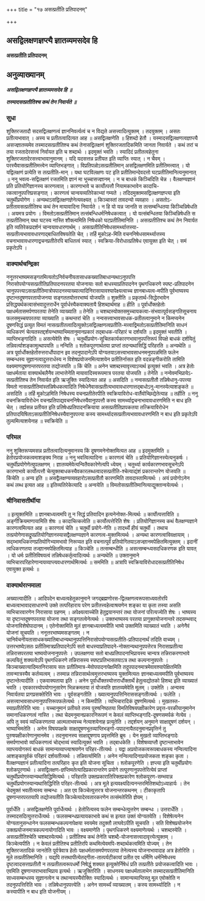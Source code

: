 +++
title = "१७ असत्प्रतीति प्रतिपादनम्"

+++


## असद्विलक्षणज्ञप्त्यै ज्ञातव्यमसदेव हि

**असत्प्रतीति प्रतिपादनम्**

## **अनुव्याख्यानम्**

***असद्विलक्षणज्ञप्त्यै ज्ञातव्यमसदेव हि ॥***

***तस्मादसत्प्रतीतिश्च कथं तेन निवार्यते ॥***

### **सुधा**

शुक्तिरजतादौ सदसद्विलक्षणत्वं ज्ञाननिवर्त्यत्वं च न विद्यते असत्त्वादित्युक्तम् । तदयुक्तम् । असतः प्रतीत्यभावात् । अस्य च प्रतीतत्वादित्यत आह ॥ असद्विलक्षणेति ॥ हिशब्दो हेतौ । यस्मादसद्विलक्षणत्वज्ञाप्त्यै असज्ज्ञातव्यमेव तस्मादसत्प्रतीतिश्च कथं तेनासद्विलक्षणं शुक्तिरजतादिकमिति जानता निवार्यते । कथं तरां च तया रजतादेरसत्त्वं निर्वायत इति च शब्दार्थः । इदमुक्तं भवति । स्यादिदं प्रतीतत्वहेतुना शुक्तिरजतादेरसत्त्वाभावानुमानम् । यदि यदसत्तन्न प्रतीयत इति व्याप्तिः स्यात् । न चैवम् । परस्यैवासत्प्रतीतिमत्त्वेन व्याप्तिभङ्गात् । विप्रतिपन्नोऽसत्प्रतीतिमान् असद्विलक्षणमिति प्रतीतिमत्त्वात् । यो यद्विलक्षणं प्रत्येति स तत्प्रतीति-मान् । यथा घटविलक्षणः पट इति प्रतीतिमान्देवदत्तो घटप्रतीतिमानित्यनुमानात् ॥ ननु भवत्व-सद्विलक्षणं रजतमिति ज्ञानं मा भूच्चासज्ज्ञानम् । न च बाधकं किञ्चिदिति चेन्न । वैलक्षण्यज्ञानं प्रति प्रतियोगिज्ञानस्य कारणत्वात् । कारणाभावे च कार्योत्पत्तौ नियामकाभावेन कादाचि-त्कत्वानुपपत्तिप्रसङ्गात् । कारणत्वं चान्वयव्यतिरेकाभ्यां गम्यते । तदिदमुक्तमसद्विलक्षणज्ञप्त्या इति चतुर्थीप्रयोगेण । अन्यथाऽसद्विलक्षणज्ञेनेत्यवक्ष्यत् ॥ किञ्चास्तां तावदन्यो व्यवहारः । असतोऽ-प्रतीतावसत्प्रतीतिश्च कथं तेन मायावादिना निवार्यते । न हि यो यन्न जानति स तत्सम्बन्धितया किञ्चिन्निषेधति । अयमत्र प्रयोगः । विमतोऽसत्प्रतीतिमान् तत्संबन्धिधर्मनिषेधकत्वात् । यो यत्संबन्धितया किञ्चिन्निषेधति स तत्प्रतीतिमान् यथा घटस्य नास्ति शौक्ल्यमिति निषेधको घटप्रतीतिमानिति । असत्प्रतीतिश्च कथं तेन निवार्यत इति व्यतिरेकप्रदर्शनं चान्वयावधारणार्थम् । असत्प्रतीतिनिषेधसामर्थ्यात्तस्या- सत्प्रतीत्यभावावधारणाद्बाधितविषयतेति चेत् । तर्हि मूकोऽह-मिति वचननिषेधसामर्थ्यात्तस्य वचनाभावावधारणाद्वचनप्रतीतेरपि बाधितत्वं स्यात् । स्वक्रिया-विरोधात्प्रतिषेध एवायुक्त इति चेत् । समं प्रकृतेऽपि ।

### **वाक्यार्थचन्द्रिका**

ननूत्तरभाष्यमसङ्गतमित्यतोऽनिर्वचनीयतासाधकख्यातिबाधान्यथाऽनुपपत्ति निरासोपयोग्यसत्प्रतीतिप्रतिपादनपरतया योजनायाः सतो बाधस्याप्रतिपादनेन पृथगधिकरणे स्पष्ट-प्रतिपादनेन चानुपपत्त्याऽसत्प्रतीतिमात्रोपपादनस्याख्यात्यादिनिरासायावश्यापेक्ष्यत्वाच्च ज्ञानबाध्यत्व-मपीति पूर्वभाष्यस्य दृष्टान्तदूषणपरतायोजनया सङ्गततयोत्तरभाष्यं योजयति ॥ शुक्तीति ॥ प्रकृतार्थ-सिद्धेरभावेन प्रसिद्ध्यर्थकत्वासंभवादुत्तरार्धेन पूर्वार्धस्यैकवाक्यतायै हिशब्दार्थमाह ॥ हीति ॥ पूर्वार्धोक्तहेतोः पक्षधर्मतासमर्पणपरतया तेनेति व्याख्याति ॥ तेनेति ॥ चशब्दस्योक्तसमुच्चायकत्वा-संभवात्पूर्वसङ्गतिसूचनाय फलसमुच्चयपरतया व्याख्याति ॥ कथन्तरां चेति ॥ नन्वसत्त्वाभावसाधक-प्रतीतत्वानुमाने न किमप्यनेन दूषणसिद्धं प्रत्युत विमतं नासत्प्रतीतत्वादित्युक्तेऽसद्विलक्षणत्वप्रतीति-मत्त्वाद्विमतोऽसत्प्रतीतिमानिति साधनं व्यधिकरणं चेत्यतस्तद्दर्शयन्भाष्याभिमतानुमानप्रकारं तद्बाधक-परिहारं च दर्शयति ॥ इदमुक्तं भवतीति । व्याप्तिभङ्गादिति ॥ असत्येवेति शेषः । चतुर्थीप्रयोग-सूचितकार्यकारणभावानुपपत्तिरूपं विपक्षे बाधकं दर्शयितुं तन्निवर्त्याशङ्कामुत्थापयति ॥ नन्विति ॥ श्लोकपूरणार्थतया प्राप्तां तदन्यथासिद्धिं परिहरति ॥ अन्यथेति ॥ अत्र पूर्वार्धोक्तहेतोरुत्तरार्धोपादान इव तदनुपादानेऽपि योग्यतयाऽसत्त्वाभावसाधनमनुपपन्नमिति फलेन सम्बन्धस्य सुज्ञानत्वादुत्तरार्धस्य न विशेषप्रयोजनमित्याशयेन प्रतीतिर्नासत इति वदन्नङ्गीकरोति तामिति वक्ष्यमाणदूषणान्तरपरतया तद्योजयति ॥ किं चेति ॥ अनेन चशब्दस्यावृत्त्याऽप्यर्थ इत्युक्तं भवति । अत्र हेतोः पक्षधर्मताया वाक्यार्थबलैनैव लाभात्तेनेति मायावादिस्वरूपमात्र परतया योजयति ॥ तेनेति ॥ नन्वेवमभिप्रायेऽ-सत्प्रतीतिश्च तेन निवार्यत इति ऋजूक्तिः स्यादित्यत आह ॥ असदिति ॥ नन्वसत्प्रतीतौ तन्निषेधानु-पपत्त्या विमतो नासत्प्रतीतिमांस्तन्निषेधकत्वादिति निषेधेनैवासत्प्रतीत्यभावावधारणात्तद्बाधोऽनु-मानस्येत्याशङ्कते ॥ असदिति ॥ तर्हि मूकोऽहमिति निषेधस्य वचनप्रतीतेरपीति स्वक्रियाविरोध-वार्तैवोच्छिद्येतेत्याह ॥ तर्हीति ॥ ननु वचनक्रियाविरोधेन वचनप्रतिपाद्यवचननिषेधस्यैवानुपपत्तौ कस्य सामर्थ्याद्वचनाभावावधारणमिति न बाध इति चेत् । तर्ह्यसन्न प्रतीयत इति प्रतिषेधप्रतिपादनक्रियाया असत्प्रतीतिप्रापकतया तत्क्रियाविरोधेन प्रतिपादयिषिताऽसत्प्रतीतिनिषेधस्यैवानुपपत्त्या कस्य सामर्थ्यादसत्प्रतीत्यभावावधारणमिति न बाध इति प्रकृतेऽपि तुल्यमित्याशयेनाह ॥ स्वक्रियेति ॥

### **परिमल**

ननु शुक्तिरूप्यमसन्न प्रतीतत्वादित्यनुमानस्य किं दूषणमनेनोक्तमित्यत आह ॥ इदमुक्तमिति ॥ हेतोरप्रयोजकत्वमाशङ्क्य निराह ॥ ननु भवत्वित्यादिना ॥ कारणत्वं चेति ॥ प्रतियोगिज्ञानस्येत्यनुकर्षः । चतुर्थीप्रयोगेणेत्युपलक्षणम् । ज्ञातव्यमेवेत्यन्वितैवकारेणेत्यपि ध्येयम् । चतुर्थ्या कार्यकारणभावसूचनेऽपि कारणाभावे कार्योत्पत्तौ चेत्युक्तबाधकस्यैवकारलब्धत्वादसत्प्रतीति-श्चेत्याद्यंशं प्रकारान्तरेण योजयति ॥ किंचेति ॥ अन्य इति ॥ असद्वैलक्षण्यव्यवहारोऽसत्प्रतीतौ कारणमिति तावदास्तामित्यर्थः । अयं प्रयोगोऽनेन कथं लब्ध इत्यत आह ॥ इतिव्यतिरेकेत्यादि ॥ अन्वयेति ॥ विमतोसत्प्रतीतिमानित्याद्युक्तान्वयेत्यर्थः ।

### **श्रीनिवासतीर्थीया**

॥ इत्युक्तमिति ॥ ज्ञानबाध्यत्वमपि तु न सिद्धं प्रतिवादिन इत्यनेनोक्त-मित्यर्थः ॥ कार्योत्पत्ताविति ॥ अङ्गीक्रियमाणायामिति शेषः ॥ कादाचित्कत्वेति ॥ कार्योत्पत्तेरिति शेषः । प्रतियोगिज्ञानस्य कथं वैलक्षण्यज्ञाने कारणत्वमित्यत आह ॥ कारणत्वं चेति ॥ चतुर्थी प्रयोगे-णेति ॥ तादर्थ्ये हीयं चतुर्थी । तथाच तत्प्रयोगेणासद्रूपप्रतियोगिज्ञानस्यासद्वैलक्षण्यज्ञाने कारणत्व-मुक्तमित्यर्थः । अन्यथा कारणत्वाविवक्षायाम् । सद्य्भामधिकरणप्रतियोगिभ्यामभावो निरूप्यत इति वचनात्पूर्वं प्रतियोगितयाऽसज्ज्ञानमपेक्षितमित्युक्तम् । इदानीं त्वधिकरणतया तज्ज्ञानमपेक्षितमित्याह ॥ किञ्चेति ॥ तत्सम्बन्धीति ॥ असत्सम्बन्ध्यसदधिकरणक इति यावत् । यो धर्मः प्रतीतिविषयत्वं तन्निषेधकर्तृत्वादित्यर्थः ॥ अन्यथेति ॥ उक्तानुमाने व्यभिचारपरिहारेणान्वयव्याप्त्यवधारणार्थमित्यर्थः ॥ सममिति ॥ अत्रापि स्वक्रियाविरोधादसत्प्रतीतिनिषेध एवायुक्त इत्यर्थः ॥

### **वाक्यार्थरत्नमाला**

अख्यात्यादीति । आदिपदेन बाध्यत्वहेतुकानुमाने जगद्ब्रह्मणोरस-द्विलक्षणत्वरूपसाध्यवतोरपि बाध्यत्वाभावादसाधारण्ये उक्ते तत्परिहाराय परेण प्रतीतत्त्वहेत्वाश्रयणेन शङ्का या कृता तस्या असति व्यभिचारवारणेन निरासाया ग्रहणम् । अपेक्ष्यत्वाच्चेति हेतुद्वयानन्तरं तथा योजनां परित्यज्येति शेषः । भाष्यस्य या दृष्टान्तदूषणपरतया योजना तथा सङ्गतत्वेनेत्यर्थः । उक्तभाष्यस्य परतया प्रागुक्तयोजनान्तरे तदसम्भवाद् योजनाविशेषोपादानम् । एतेनोक्तमिति मूलं ज्ञानबाध्यत्वमपीति भाष्ये उक्तमिति व्याख्यातं भवति । अनेनैवं योजनां सूचयति । ननूत्तरभाष्यमसङ्गतम् । न चानिर्वचनीयतासाधकख्यातिबाधान्यथानुपपत्तिनिरासोपयोग्यसत्प्रतीति-प्रतिपादनार्थं तदिति वाच्यम् । उत्तरभाष्येऽसतः प्रतीतिमात्रप्रतिपादनेऽपि सतो बाधस्याप्रतिपादने-नोक्तान्यथानुपपत्तेरत्र निरासाप्रतीत्या तन्निरासपरतया भाष्ययोजनानुपपत्तेः । उपलक्षणया सतो बाधप्रतिपादनाभिप्रायस्य चान्यत्र तन्निराकरणाभावे कल्पयितुं शक्यत्वेऽपि पृथगधिकरणे तन्निरासस्य स्पष्टप्रतिभासतयाऽत्र तथा कल्पनानुपपत्तेः । किञ्चाख्यात्यादिमतनिरासाय सतः प्रतीतिमात्र-मेवोपपादनापेक्षमिति तदुपपादनमात्रमेवावश्यापेक्षितमिति तावन्मात्रस्यैव कर्तव्यत्वम् । तस्मान्न तन्निरासार्थत्वमुत्तरभाष्यस्य युक्तमित्यतः ज्ञानबाध्यत्वमपीति पूर्वभाष्यस्य दृष्टान्तेत्यादीति । एकवाक्यताया इति । अनेन पूर्वार्धोक्तस्योत्तरार्धोक्तार्थे हेतुत्वद्योतको हिशब्द इति व्याख्यातं भवति । एवकारस्योपयोगानुसारेण भिन्नक्रमतया तं योजयति ज्ञातव्यमेवेति मूलम् । उक्तेति । अन्यस्य निवार्यतया प्रागप्रसक्तेरिति भावः । पूर्वसङ्गतीति । ख्यात्यनुपपत्तिनिराससङ्गतीत्यर्थः । फलेति । असत्त्वाभावसाधनानुपपत्तिरूपफलेत्यर्थः । न किमपीति । व्यभिचारादिकं दूषणमित्यर्थः । मुखतस्त-स्याप्रतीतेरिति भावः । यच्चानुमानं प्रतीयते तस्य पुरुषनिष्ठतया विमतिविषयपक्षीकारेण प्रवृत्त-परकीयानुमानेन समानाधिकरणत्वं नास्ति । तथा चेदमनुमानप्रकारनिरूपणं न केवलं व्याप्तिभङ्गादि-दूषणसमर्पकं नेत्येव । अपि तु स्वयं व्यधिकरणतया आत्मलाभवच्च नेत्याशयेनाह प्रत्युतेति । तद्दर्शयन् अनुमाने साक्षाद्दूषणं दर्शयन् । भाष्याभिमतेति । अनेन विषयपक्षके साक्षाद्दूषणभूतव्याप्तिभङ्गो-पपादनायैतदनुमानप्रवृत्तिर्न तु पुरुषपक्षीकारेणानुमानमेव । तदनुमानस्य साक्षाद्दूषणाय प्रवृत्तमिति ब्रूमः । येन मुखतो व्याप्तिभङ्गादेः समर्पणाभावो व्यधिकरणत्वं चोद्भाव्यं स्यादित्युक्तं भवति । तद्बाधकेति । विशेषव्याप्तौ दृष्टान्ताभावेन व्याप्त्ययोगरूपं बाधकं सामान्यव्याप्त्याश्रयणेन परिहर-तीत्यर्थः । यद्वा अप्रयोजकत्वरूपबाधकस्य नन्वित्यादिना आशङ्कापूर्वकं परिहारं दर्शयतीत्यर्थः । तन्निवर्त्यामिति । अनेन नन्वित्यादिनाप्रयोजकता शङ्का कृता । वैलक्षण्यज्ञानं प्रतीत्यादिना तत्परिहारः कृत इति योजना सूचिता । श्लोकपूरणेति । ज्ञप्त्या इति चतुर्थीप्रयोगः श्लोकपूरणार्थः । असद्विलक्षण-ज्ञप्तिमतेत्यादिप्रकारान्तरेण प्रयोगे तत्पूरणानुपपत्तेरित्येवं प्राप्तां चतुर्थीप्रयोगस्यान्यथासिद्धिमित्यर्थः । परिहरति उक्तप्रकारातिरिक्तप्रकारेण श्लोकपूरण-सम्भवान्न चतुर्थीप्रयोगस्यान्यथासिद्धिरिति परिहर-तीत्यर्थः । अत्र मूले इत्यवक्ष्यदित्यनन्तरमितिशब्दोऽध्याहार्यः । तेन चेदमुक्तं भवतीत्यस्य सम्बन्धः । अत एव किञ्चेत्युत्तरत्र योजनान्तरकथनम् । टीकाकृतापि दूषणान्तरपरतयापि तद्योजयतीति किञ्चेत्यादेरवतारकरणेन तत्संमतेरिति
ज्ञेयम् ।

पूर्वार्धेति । असद्विलक्षणेति पूर्वार्धेत्यर्थः । हेतोरित्यस्य फलेन सम्बन्धेत्युत्तरेण सम्बन्धः । उत्तरार्धेति । तस्मादसदित्युत्तरार्धेत्यर्थः । फलसम्बन्धप्रत्यायकाभावे कथं स इत्यत उक्तं योग्यतयेति । विशेषेत्यनेन योग्यतानुसन्धानेन फलसम्बन्धकल्पनापेक्षया स्वयमेव तदुक्तौ लाघवेऽपीति सूचयति । सति विशेषप्रयोजनेन
उक्तप्रयोजनमात्रकल्पनायोगादिति भावः । वक्ष्यमाणेति । पृथगधिकरणे वक्ष्यमाणेत्यर्थः । चशब्दस्येति । असत्प्रतीतिश्चेति चशब्दस्येत्यर्थः । प्रतीतिश्च कथं तेनेति चशब्दै-योजनासत्त्वादावृत्त्येत्युक्तम् । किञ्चेत्यपीति । न केवलं प्रतीतिश्च प्रतीतिरपि कथमित्येवमपि-शब्दार्थकत्वमिति योज्यम् । तेन शुक्तिरजतादिकं जानतेति पूर्वत्रेवात्र हेतोः पक्षधर्मतासमर्पणपरतया तेनेत्यस्य योजनाभावादाह अत्र हेतोरिति । मूले तत्प्रतीतिमानिति । यद्यपि तत्तथापीत्येतद्गीता-तात्पर्यटीकायां प्रतीत एव धर्मिणि धर्मनिषेधस्य दृष्टत्वादसत्ताप्रतीतौ न तत्प्रतीतत्वरूपधर्मो निषेद्धुं शक्यत इत्युक्तेर्निषेधं प्रति तत्प्रतीतेः प्रयोजकत्वादिति भावः । एवमिति दूषणान्तराभावाभिप्राय इत्यर्थः । ऋजूक्तिरिति । साधनस्य पक्षधर्मतालाभेन तस्मादसत्प्रतीतिमानिति साध्यसम्बन्धस्य सुज्ञानत्वेन च तथान्वयस्यैवोक्तिः स्यादित्यर्थः । सामान्यव्याप्तिस्तु मूल एवोक्तेति न तदनुपपत्तिरिति भावः । तन्निषेधानुपपत्त्येति । अनेन सामर्थ्यं व्याख्यातम् । कस्य सामर्थ्यादिति । न कस्यापीति न बाध इति योजनीयम् ।

